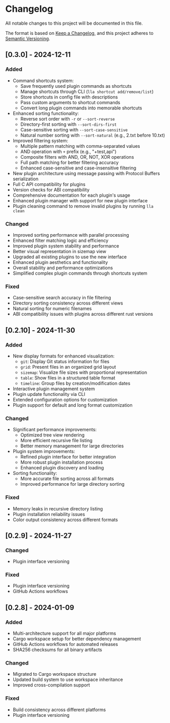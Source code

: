 # Changelog

All notable changes to this project will be documented in this file.

The format is based on [Keep a Changelog](https://keepachangelog.com/en/1.0.0/),
and this project adheres to [Semantic Versioning](https://semver.org/spec/v2.0.0.html).

## [0.3.0] - 2024-12-11

### Added

- Command shortcuts system:
  - Save frequently used plugin commands as shortcuts
  - Manage shortcuts through CLI (`lla shortcut add/remove/list`)
  - Store shortcuts in config file with descriptions
  - Pass custom arguments to shortcut commands
  - Convert long plugin commands into memorable shortcuts
- Enhanced sorting functionality:
  - Reverse sort order with `-r` or `--sort-reverse`
  - Directory-first sorting with `--sort-dirs-first`
  - Case-sensitive sorting with `--sort-case-sensitive`
  - Natural number sorting with `--sort-natural` (e.g., 2.txt before 10.txt)
- Improved filtering system:
  - Multiple pattern matching with comma-separated values
  - AND operation with `+` prefix (e.g., "+test,api")
  - Composite filters with AND, OR, NOT, XOR operations
  - Full path matching for better filtering accuracy
  - Enhanced case-sensitive and case-insensitive filtering
- New plugin architecture using message passing with Protocol Buffers serialization
- Full C API compatibility for plugins
- Version checks for ABI compatibility
- Comprehensive documentation for each plugin's usage
- Enhanced plugin manager with support for new plugin interface
- Plugin cleaning command to remove invalid plugins by running `lla clean`

### Changed

- Improved sorting performance with parallel processing
- Enhanced filter matching logic and efficiency
- Improved plugin system stability and performance
- Better visual representation in sizemap view
- Upgraded all existing plugins to use the new interface
- Enhanced plugin aesthetics and functionality
- Overall stability and performance optimizations
- Simplified complex plugin commands through shortcuts system

### Fixed

- Case-sensitive search accuracy in file filtering
- Directory sorting consistency across different views
- Natural sorting for numeric filenames
- ABI compatibility issues with plugins across different rust versions

## [0.2.10] - 2024-11-30

### Added

- New display formats for enhanced visualization:
  - `git`: Display Git status information for files
  - `grid`: Present files in an organized grid layout
  - `sizemap`: Visualize file sizes with proportional representation
  - `table`: Show files in a structured table format
  - `timeline`: Group files by creation/modification dates
- Interactive plugin management system
- Plugin update functionality via CLI
- Extended configuration options for customization
- Plugin support for default and long format customization

### Changed

- Significant performance improvements:
  - Optimized tree view rendering
  - More efficient recursive file listing
  - Better memory management for large directories
- Plugin system improvements:
  - Refined plugin interface for better integration
  - More robust plugin installation process
  - Enhanced plugin discovery and loading
- Sorting functionality:
  - More accurate file sorting across all formats
  - Improved performance for large directory sorting

### Fixed

- Memory leaks in recursive directory listing
- Plugin installation reliability issues
- Color output consistency across different formats

## [0.2.9] - 2024-11-27

### Changed

- Plugin interface versioning

### Fixed

- Plugin interface versioning
- GitHub Actions workflows

## [0.2.8] - 2024-01-09

### Added

- Multi-architecture support for all major platforms
- Cargo workspace setup for better dependency management
- GitHub Actions workflows for automated releases
- SHA256 checksums for all binary artifacts

### Changed

- Migrated to Cargo workspace structure
- Updated build system to use workspace inheritance
- Improved cross-compilation support

### Fixed

- Build consistency across different platforms
- Plugin interface versioning
